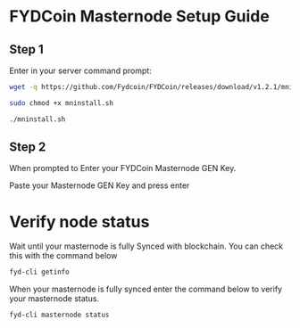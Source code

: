 # FYDCoin Masternode Setup Guide

## Step 1

Enter in your server command prompt:
```sh
wget -q https://github.com/Fydcoin/FYDCoin/releases/download/v1.2.1/mninstall.sh
```

```sh
sudo chmod +x mninstall.sh
```

```sh
./mninstall.sh
```

## Step 2

When prompted to Enter your FYDCoin Masternode GEN Key.

Paste your Masternode GEN Key and press enter

# Verify node status

Wait until your masternode is fully Synced with blockchain. You can check this with the command below

```sh
fyd-cli getinfo
```

When your masternode is fully synced enter the command below to verify your masternode status.

```sh
fyd-cli masternode status
```
